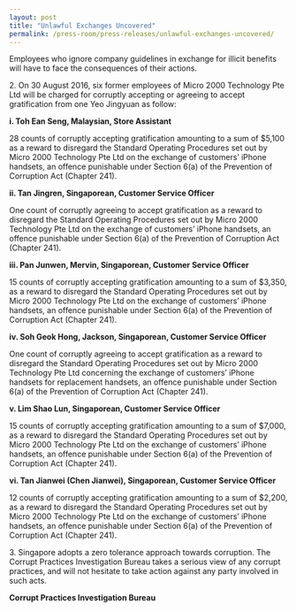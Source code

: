 ```yaml
---
layout: post
title: "Unlawful Exchanges Uncovered"
permalink: /press-room/press-releases/unlawful-exchanges-uncovered/
---
```

Employees who ignore company guidelines in exchange for illicit benefits will have to face the consequences of their actions.

2\.         On 30 August 2016, six former employees of Micro 2000 Technology Pte Ltd will be charged for corruptly accepting or agreeing to accept gratification from one Yeo Jingyuan as follow:

**i. Toh Ean Seng, Malaysian, Store Assistant**

28 counts of corruptly accepting gratification amounting to a sum of $5,100 as a reward to disregard the Standard Operating Procedures set out by Micro 2000 Technology Pte Ltd on the exchange of customers’ iPhone handsets, an offence punishable under Section 6(a) of the Prevention of Corruption Act (Chapter 241).

**ii. Tan Jingren, Singaporean, Customer Service Officer**

One count of corruptly agreeing to accept gratification as a reward to disregard the Standard Operating Procedures set out by Micro 2000 Technology Pte Ltd on the exchange of customers’ iPhone handsets, an offence punishable under Section 6(a) of the Prevention of Corruption Act (Chapter 241).

**iii. Pan Junwen, Mervin, Singaporean, Customer Service Officer**

15 counts of corruptly accepting gratification amounting to a sum of $3,350, as a reward to disregard the Standard Operating Procedures set out by Micro 2000 Technology Pte Ltd on the exchange of customers’ iPhone handsets, an offence punishable under Section 6(a) of the Prevention of Corruption Act (Chapter 241).

**iv. Soh Geok Hong, Jackson, Singaporean, Customer Service Officer**

One count of corruptly agreeing to accept gratification as a reward to disregard the Standard Operating Procedures set out by Micro 2000 Technology Pte Ltd concerning the exchange of customers’ iPhone handsets for replacement handsets, an offence punishable under Section 6(a) of the Prevention of Corruption Act (Chapter 241).

**v. Lim Shao Lun, Singaporean, Customer Service Officer**

15 counts of corruptly accepting gratification amounting to a sum of $7,000, as a reward to disregard the Standard Operating Procedures set out by Micro 2000 Technology Pte Ltd on the exchange of customers’ iPhone handsets, an offence punishable under Section 6(a) of the Prevention of Corruption Act (Chapter 241).

**vi. Tan Jianwei (Chen Jianwei), Singaporean, Customer Service Officer**

12 counts of corruptly accepting gratification amounting to a sum of $2,200, as a reward to disregard the Standard Operating Procedures set out by Micro 2000 Technology Pte Ltd on the exchange of customers’ iPhone handsets, an offence punishable under Section 6(a) of the Prevention of Corruption Act (Chapter 241).

3\.          Singapore adopts a zero tolerance approach towards corruption. The Corrupt Practices Investigation Bureau takes a serious view of any corrupt practices, and will not hesitate to take action against any party involved in such acts.

**Corrupt Practices Investigation Bureau**
